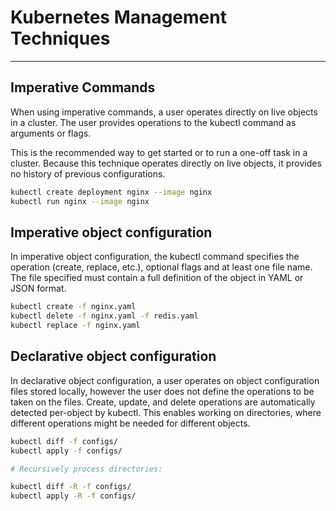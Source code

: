 # Kubernetes Management Techniques
----------------------------------

## Imperative Commands 

When using imperative commands, a user operates directly on live objects in a cluster. The user provides operations to the kubectl command as arguments or flags.

This is the recommended way to get started or to run a one-off task in a cluster. Because this technique operates directly on live objects, it provides no history of previous configurations.

```bash
kubectl create deployment nginx --image nginx
kubectl run nginx --image nginx
```

## Imperative object configuration 

In imperative object configuration, the kubectl command specifies the operation (create, replace, etc.), optional flags and at least one file name. The file specified must contain a full definition of the object in YAML or JSON format.

```bash
kubectl create -f nginx.yaml
kubectl delete -f nginx.yaml -f redis.yaml
kubectl replace -f nginx.yaml
```

## Declarative object configuration

In declarative object configuration, a user operates on object configuration files stored locally, however the user does not define the operations to be taken on the files. Create, update, and delete operations are automatically detected per-object by kubectl. This enables working on directories, where different operations might be needed for different objects.

```bash 
kubectl diff -f configs/
kubectl apply -f configs/

# Recursively process directories:

kubectl diff -R -f configs/
kubectl apply -R -f configs/
```